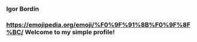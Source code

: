 ### Igor Bordin
### https://emojipedia.org/emoji/%F0%9F%91%8B%F0%9F%8F%BC/  Welcome to my simple profile! 

<!--Igorbordinrs/Igorbordinrs** is a ✨ _special_ ✨ repository because its `README.md` (this file) appears on your GitHub profile.
